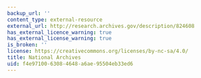 ```yaml
---
backup_url: ''
content_type: external-resource
external_url: http://research.archives.gov/description/824608
has_external_licence_warning: true
has_external_license_warning: true
is_broken: ''
license: https://creativecommons.org/licenses/by-nc-sa/4.0/
title: National Archives
uid: f4e97100-6308-4648-a6ae-95504eb33ed6
---
```

